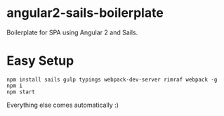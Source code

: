 # angular2-sails-boilerplate
Boilerplate for SPA using Angular 2 and Sails.

# Easy Setup
```
npm install sails gulp typings webpack-dev-server rimraf webpack -g
npm i
npm start
```

Everything else comes automatically :)
